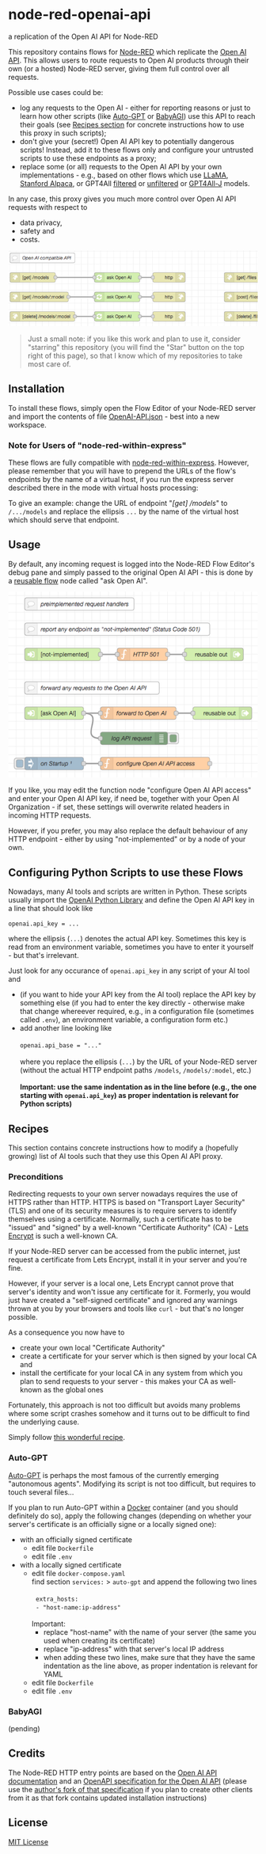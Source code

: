 # node-red-openai-api #

a replication of the Open AI API for Node-RED

This repository contains flows for [Node-RED](https://nodered.org/) which replicate the [Open AI API](https://platform.openai.com/docs/api-reference/introduction). This allows users to route requests to Open AI products through their own (or a hosted) Node-RED server, giving them full control over all requests.

Possible use cases could be:

* log any requests to the Open AI - either for reporting reasons or just to learn how other scripts (like [Auto-GPT](https://github.com/Significant-Gravitas/Auto-GPT) or [BabyAGI](https://github.com/yoheinakajima/babyagi)) use this API to reach their goals (see [Recipes section](#recipes) for concrete instructions how to use this proxy in such scripts);
* don't give your (secret!) Open AI API key to potentially dangerous scripts! Instead, add it to these flows only and configure your untrusted scripts to use these endpoints as a proxy;
* replace some (or all) requests to the Open AI API by your own implementations - e.g., based on other flows which use [LLaMA](https://github.com/rozek/node-red-flow-llama), [Stanford Alpaca](https://github.com/rozek/node-red-flow-alpaca), or GPT4All [filtered](https://github.com/rozek/node-red-flow-gpt4all-filtered) or [unfiltered](https://github.com/rozek/node-red-flow-gpt4all-unfiltered) or [GPT4All-J](https://github.com/rozek/node-red-flow-gpt4all-j) models.

In any case, this proxy gives you much more control over Open AI API requests with respect to

* data privacy,
* safety and
* costs.

![a small detail of the whole Open AI API replica](OpenAI-API_detail.png)

> Just a small note: if you like this work and plan to use it, consider "starring" this repository (you will find the "Star" button on the top right of this page), so that I know which of my repositories to take most care of.

## Installation ##

To install these flows, simply open the Flow Editor of your Node-RED server and import the contents of file [OpenAI-API.json](./OpenAI-API.json) - best into a new workspace.

### Note for Users of "node-red-within-express" ###

These flows are fully compatible with [node-red-within-express](https://github.com/rozek/node-red-within-express). However, please remember that you will have to prepend the URLs of the flow's endpoints by the name of a virtual host, if you run the express server described there in the mode with virtual hosts processing:

To give an example: change the URL of endpoint "_[get] /models_" to `/.../models` and replace the ellipsis `...` by the name of the virtual host which should serve that endpoint.

## Usage ##

By default, any incoming request is logged into the Node-RED Flow Editor's debug pane and simply passed to the original Open AI API - this is done by a [reusable flow](https://github.com/rozek/node-red-contrib-reusable-flows) node called "ask Open AI".

![pre-implemented Open AI API Handlers](OpenAI-API-Handlers.png)

If you like, you may edit the function node "configure Open AI API access" and enter your Open AI API key, if need be, together with your Open AI Organization - if set, these settings will overwrite related headers in incoming HTTP requests.

However, if you prefer, you may also replace the default behaviour of any HTTP endpoint - either by using "not-implemented" or by a node of your own.

## Configuring Python Scripts to use these Flows ##

Nowadays, many AI tools and scripts are written in Python. These scripts usually import the [OpenAI Python Library](https://github.com/openai/openai-python) and define the Open AI API key in a line that should look like

```
openai.api_key = ...
```

where the ellipsis (`...`) denotes the actual API key. Sometimes this key is read from an environment variable, sometimes you have to enter it yourself - but that's irrelevant.

Just look for any occurance of `openai.api_key` in any script of your AI tool and

* (if you want to hide your API key from the AI tool) replace the API key by something else (if you had to enter the key directly - otherwise make that change whereever required, e.g., in a configuration file (sometimes called `.env`), an environment variable, a configuration form etc.)
* add another line looking like<br>&nbsp;<br>`openai.api_base = "..."`<br>&nbsp;<br>where you replace the ellipsis (`...`) by the URL of your Node-RED server (without the actual HTTP endpoint paths `/models`, `/models/:model`, etc.)<br>&nbsp;<br>**Important: use the same indentation as in the line before (e.g., the one starting with `openai.api_key`) as proper indentation is relevant for Python scripts)**

## Recipes ##

This section contains concrete instructions how to modify a (hopefully growing) list of AI tools such that they use this Open AI API proxy.

### Preconditions ###

Redirecting requests to your own server nowadays requires the use of HTTPS rather than HTTP. HTTPS is based on "Transport Layer Security" (TLS) and one of its security measures is to require servers to identify themselves using a certificate. Normally, such a certificate has to be "issued" and "signed" by a well-known "Certificate Authority" (CA) - [Lets Encrypt](https://letsencrypt.org) is such a well-known CA.

If your Node-RED server can be accessed from the public internet, just request a certificate from Lets Encrypt, install it in your server and you're fine.

However, if your server is a local one, Lets Encrypt cannot prove that server's identity and won't issue any certificate for it. Formerly, you would just have created a "self-signed certificate" and ignored any warnings thrown at you by your browsers and tools like `curl` - but that's no longer possible.

As a consequence you now have to

* create your own local "Certificate Authority"
* create a certificate for your server which is then signed by your local CA and
* install the certificate for your local CA in any system from which you plan to send requests to your server - this makes your CA as well-known as the global ones

Fortunately, this approach is not too difficult but avoids many problems where some script crashes somehow and it turns out to be difficult to find the underlying cause.

Simply follow [this wonderful recipe](https://deliciousbrains.com/ssl-certificate-authority-for-local-https-development/).

### Auto-GPT ###

[Auto-GPT](https://github.com/Significant-Gravitas/Auto-GPT) is perhaps the most famous of the currently emerging "autonomous agents". Modifying its script is not too difficult, but requires to touch several files...

If you plan to run Auto-GPT within a [Docker](https://www.docker.com/) container (and you should definitely do so), apply the following changes (depending on whether your server's certificate is an officially signe or a locally signed one):

* with an officially signed certificate
  * edit file `Dockerfile`
  * edit file `.env`
* with a locally signed certificate
  * edit file `docker-compose.yaml`<br>find section `services:` > `auto-gpt` and append the following two lines<br>&nbsp;<br>&nbsp; `extra_hosts:`<br>&nbsp; `- "host-name:ip-address"`<br>&nbsp;<br>Important:
    * replace "host-name" with the name of your server (the same you used when creating its certificate)
    * replace "ip-address" with that server's local IP address
    * when adding these two lines, make sure that they have the same indentation as the line above, as proper indentation is relevant for YAML
  * edit file `Dockerfile`
  * edit file `.env`

### BabyAGI ###

(pending)

## Credits ##

The Node-RED HTTP entry points are based on the [Open AI API documentation](https://platform.openai.com/docs/introduction) and an [OpenAPI specification for the Open AI API](https://github.com/openai/openai-openapi) (please use the [author's fork of that specification](https://github.com/rozek/openai-openapi) if you plan to create other clients from it as that fork contains updated installation instructions)

## License ##

[MIT License](LICENSE.md)
